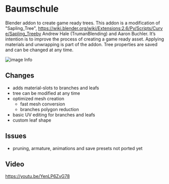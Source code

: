 # Baumschule
Blender addon to create game ready trees. This addon is a modification of "Sapling_Tree", https://wiki.blender.org/wiki/Extensions:2.6/Py/Scripts/Curve/Sapling_Treeby Andrew Hale (TrumanBlending) and Aaron Buchler.
It’s intention is to improve the process of creating a game ready asset. Applying materials and unwrapping is part of the addon. Tree properties are saved and can be changed at any time.


![image Info](./images/screenshot2.png "Screenshot")


## Changes
* adds material-slots to branches and leafs
* tree can be modified at any time
* optimized mesh creation
    * fast mesh conversion
    * branches polygon reduction
* basic UV editing for branches and leafs
* custom leaf shape
## Issues
* pruning, armature, animations and save presets not ported yet
## Video
https://youtu.be/YenLP6ZvG78
